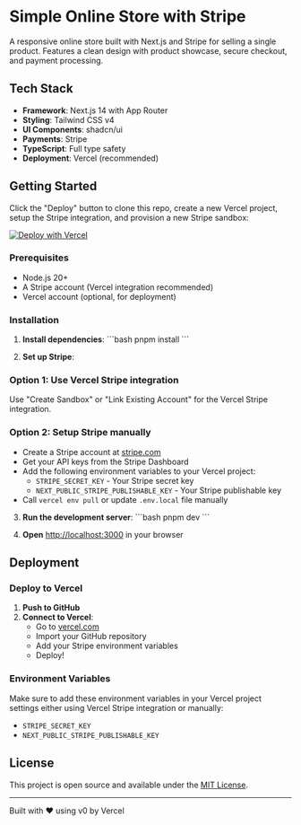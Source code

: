 # Simple Online Store with Stripe

A responsive online store built with Next.js and Stripe for selling a single product. Features a clean design with product showcase, secure checkout, and payment processing.

## Tech Stack

- **Framework**: Next.js 14 with App Router
- **Styling**: Tailwind CSS v4
- **UI Components**: shadcn/ui
- **Payments**: Stripe
- **TypeScript**: Full type safety
- **Deployment**: Vercel (recommended)

## Getting Started

Click the "Deploy" button to clone this repo, create a new Vercel project, setup the Stripe integration, and provision a new Stripe sandbox:

[![Deploy with Vercel](https://vercel.com/button)](https://vercel.com/new/clone?repository-url=https%3A%2F%2Fgithub.com%2Fvercel%2Fnextjs-stripe-template&project-name=nextjs-stripe-template&repository-name=nextjs-stripe-template&demo-title=Stripe+%26+Next.js+Starter+Template&demo-description=A+template+for+building+full-stack+Stripe+applications+using+Next.js+and+Vercel&demo-url=https%3A%2F%2Fnextjs-stripe-template.vercel.sh%2F&demo-image=https%3A%2F%2Fimages.stripeassets.com%2Ffzn2n1nzq965%2F4vVgZi0ZMoEzOhkcv7EVwK%2F74a13565998b4c56003c5ddc5aae43ce%2Ffavicon.png%3Fw%3D180%26h%3D180&products=%5B%7B%22integrationSlug%22%3A%22stripe%22%2C%22productSlug%22%3A%22stripe%22%2C%22protocol%22%3A%22other%22%2C%22type%22%3A%22integration%22%7D%5D)

### Prerequisites

- Node.js 20+
- A Stripe account (Vercel integration recommended)
- Vercel account (optional, for deployment)

### Installation

1. **Install dependencies**:
   \`\`\`bash
   pnpm install
   \`\`\`

2. **Set up Stripe**:

### Option 1: Use Vercel Stripe integration

Use "Create Sandbox" or "Link Existing Account" for the Vercel Stripe integration.

### Option 2: Setup Stripe manually

- Create a Stripe account at [stripe.com](https://stripe.com)
- Get your API keys from the Stripe Dashboard
- Add the following environment variables to your Vercel project:
  - `STRIPE_SECRET_KEY` - Your Stripe secret key
  - `NEXT_PUBLIC_STRIPE_PUBLISHABLE_KEY` - Your Stripe publishable key
- Call `vercel env pull` or update `.env.local` file manually

3. **Run the development server**:
   \`\`\`bash
   pnpm dev
   \`\`\`

4. **Open** [http://localhost:3000](http://localhost:3000) in your browser

## Deployment

### Deploy to Vercel

1. **Push to GitHub**
2. **Connect to Vercel**:
   - Go to [vercel.com](https://vercel.com)
   - Import your GitHub repository
   - Add your Stripe environment variables
   - Deploy!

### Environment Variables

Make sure to add these environment variables in your Vercel project settings either using Vercel Stripe integration or manually:

- `STRIPE_SECRET_KEY`
- `NEXT_PUBLIC_STRIPE_PUBLISHABLE_KEY`

## License

This project is open source and available under the [MIT License](LICENSE).

---

Built with ❤️ using v0 by Vercel
